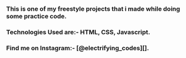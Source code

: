 ### This is one of my freestyle projects that i made while doing some practice code.

### Technologies Used are:- HTML, CSS, Javascript.

### Find me on Instagram:- [@electrifying_codes][].

[instagram]: https://www.instagram.com/electrifying_codes
